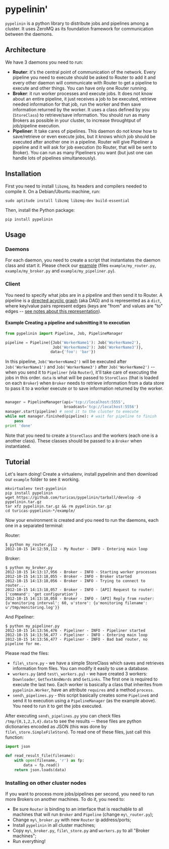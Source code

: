 pypelinin'
==========

`pypelinin` is a python library to distribute jobs and pipelines among a
cluster. It uses ZeroMQ as its foundation framework for communication between
the daemons.


Architecture
------------

We have 3 daemons you need to run:

- **Router**: it's the central point of communication of the network. Every
  pipeline you need to execute should be asked to Router to add it and every
  other daemon will communicate with Router to get a pipeline to execute and
  other things. You can have only one Router running.
- **Broker**: it run worker processes and execute jobs. It does not know about
  an entire pipeline, it just receives a job to be executed, retrieve
  needed information for that job, run the worker and then save information
  returned by the worker. It uses a class defined by you (`StoreClass`) to
  retrieve/save information. You should run as many Brokers as possible in your
  cluster, to increase throughtput of job/pipeline execution.
- **Pipeliner**: It take cares of pipelines. This daemon do not know how to
  save/retrieve or even execute jobs, but it knows which job should be executed
  after another one in a pipeline. Router will give Pipeliner a pipeline and it
  will ask for job execution (to Router, that will be sent to Broker). You can
  run as many Pipeliners you want (but just one can handle lots of pipelines
  simultaneously).


Installation
------------

First you need to install `libzmq`, its headers and compilers needed to compile
it. On a Debian/Ubuntu machine, run:

    sudo aptitude install libzmq libzmq-dev build-essential

Then, install the Python package:

    pip install pypelinin


Usage
-----

### Daemons

For each daemon, you need to create a script that instantiates the daemon class
and start it. Please check our
[example](https://github.com/turicas/pypelinin/tree/develop/example)
(files `example/my_router.py`, `example/my_broker.py` and
`example/my_pipeliner.py`).


### Client

You need to specify what jobs are in a pipeline and then send it to Router.
A pipeline is a
[directed acyclic graph](https://en.wikipedia.org/wiki/Directed_acyclic_graph)
(aka DAG) and is represented as a `dict`, where key/value pairs represent edges
(keys are "from" and values are "to" edges --
[see notes about this representation](http://www.python.org/doc/essays/graphs/)).


#### Example Creating a pipeline and submitting it to execution

```python
from pypelinin import Pipeline, Job, PipelineManager

pipeline = Pipeline({Job('WorkerName1'): Job('WorkerName2'),
                     Job('WorkerName2'): Job('WorkerName3')},
                    data={'foo': 'bar'})
```

In this pipeline, `Job('WorkernName2')` will be executed after
`Job('WorkerName1')` and `Job('WorkerName3')` after `Job('WorkerName2')` --
when you send it to `Pipeliner` (via `Router`), it'll take care of executing
the jobs in this order. `data` is what will be passed to `StoreClass` (that is
loaded on each `Broker`) when `Broker` needs to retrieve information from a
data store to pass it to a worker execute or to save information returned by
the worker.


```python

manager = PipelineManager(api='tcp://localhost:5555',
                          broadcast='tcp://localhost:5556')
manager.start(pipeline) # send it to the cluster to execute
while not manager.finished(pipeline): # wait for pipeline to finish
    pass
print 'done'
```

Note that you need to create a `StoreClass` and the workers (each one is a
another class). These classes should be passed to a `Broker` when instantiated.


Tutorial
--------

Let's learn doing! Create a virtualenv, install pypelinin and then download our
`example` folder to see it working.

    mkvirtualenv test-pypelinin
    pip install pypelinin
    wget https://github.com/turicas/pypelinin/tarball/develop -O pypelinin.tar.gz
    tar xfz pypelinin.tar.gz && rm pypelinin.tar.gz
    cd turicas-pypelinin-*/example/

Now your environment is created and you need to run the daemons, each one in a
separated terminal:

Router:

    $ python my_router.py
    2012-10-15 14:12:59,112 - My Router - INFO - Entering main loop

Broker:

    $ python my_broker.py
    2012-10-15 14:13:17,956 - Broker - INFO - Starting worker processes
    2012-10-15 14:13:18,055 - Broker - INFO - Broker started
    2012-10-15 14:13:18,056 - Broker - INFO - Trying to connect to router...
    2012-10-15 14:13:18,057 - Broker - INFO - [API] Request to router: {'command': 'get configuration'}
    2012-10-15 14:13:18,058 - Broker - INFO - [API] Reply from router: {u'monitoring interval': 60, u'store': {u'monitoring filename': u'/tmp/monitoring.log'}}

And Pipeliner:

    $ python my_pipeliner.py
    2012-10-15 14:13:56,476 - Pipeliner - INFO - Pipeliner started
    2012-10-15 14:13:56,477 - Pipeliner - INFO - Entering main loop
    2012-10-15 14:13:56,477 - Pipeliner - INFO - Bad bad router, no pipeline for me.

Please read the files:
- `file\_store.py` - we have a simple StoreClass which saves and retrieves
  information from files. You can modify it easily to use a database.
- `workers.py` (and `test\_workers.py`) - we have created 3 workers:
  `Downloader`, `GetTextAndWords` and `GetLinks`. The first one is required to
  execute the last two. Each worker is basically a class that inherites from
  `pypelinin.Worker`, have an attribute `requires` and a method `process`.
- `send\_pipelines.py` - this script basically creates some `Pipeline`s and
  send it to execution using a `PipelineManager` (as the example above). You
  need to run it to get the jobs executed.

After executing `send\_pipelines.py` you can check files
`/tmp/{0,1,2,3,4}.data` to see the results -- these files are python
dictionaries encoded as JSON (this was done by `file\_store.SimpleFileStore`).
To read one of these files, just call this function:

```python
import json

def read_result_file(filename):
    with open(filename, 'r') as fp:
        data = fp.read()
    return json.loads(data)
```

### Installing on other cluster nodes

If you want to process more jobs/pipelines per second, you need to run more
Brokers on another machines. To do it, you need to:

- Be sure `Router` is binding to an interface that is reachable to all machines
  that will run `Broker` and `Pipeline` (change `my\_router.py`);
- Change `my\_broker.py` with new `Router` ip address/ports;
- Install `pypelinin` in all cluster machines;
- Copy `my\_broker.py`, `file\_store.py` and `workers.py` to all
  "Broker machines";
- Run everything!
